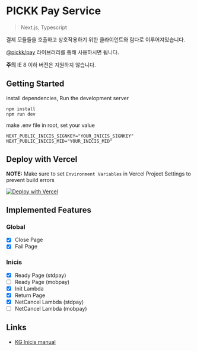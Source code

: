 # PICKK Pay Service

> Next.js, Typescript

결제 모듈들을 호출하고 상호작용하기 위한 클라이언트와 람다로 이루어져있습니다.

[@pickk/pay](https://github.com/DEV-MUGLES/pickk-pay) 라이브러리를 통해 사용하시면 됩니다.

**주의** IE 8 이하 버전은 지원하지 않습니다.

## Getting Started

install dependencies, Run the development server

```shell
npm install
npm run dev
```

make .env file in root, set your value

```
NEXT_PUBLIC_INICIS_SIGNKEY="YOUR_INICIS_SIGNKEY"
NEXT_PUBLIC_INICIS_MID="YOUR_INICIS_MID"
```

## Deploy with Vercel

**NOTE:** Make sure to set `Environment Variables` in Vercel Project Settings to prevent build errors

[![Deploy with Vercel](https://zeit.co/button)](https://zeit.co/import/project?template=https://github.com/DEV-MUGLES/pickk-pay-service)

## Implemented Features

### Global

- [x] Close Page
- [x] Fail Page

### Inicis

- [x] Ready Page (stdpay)
- [ ] Ready Page (mobpay)
- [x] Init Lambda
- [x] Return Page
- [x] NetCancel Lambda (stdpay)
- [ ] NetCancel Lambda (mobpay)

## Links

- [KG Inicis manual](https://manual.inicis.com/)
